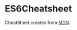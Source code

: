 # ES6Cheatsheet

CheatSheet creates from [MDN](https://developer.mozilla.org/en-US/docs/Web/JavaScript/Guide).
